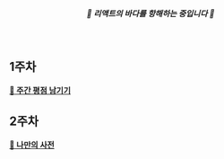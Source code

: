 <div align="center">
  <br>

  ##### 🌊 리액트의 바다를 항해하는 중입니다 🚢

  <br>
</div>

## 1주차
[**🔗 주간 평점 남기기**](https://github.com/rriverr/hh99-React/tree/main/week-check)

## 2주차
[**🔗 나만의 사전**](https://github.com/rriverr/hh99-React/tree/main/my-dic)


<br>
<br>
<br>
